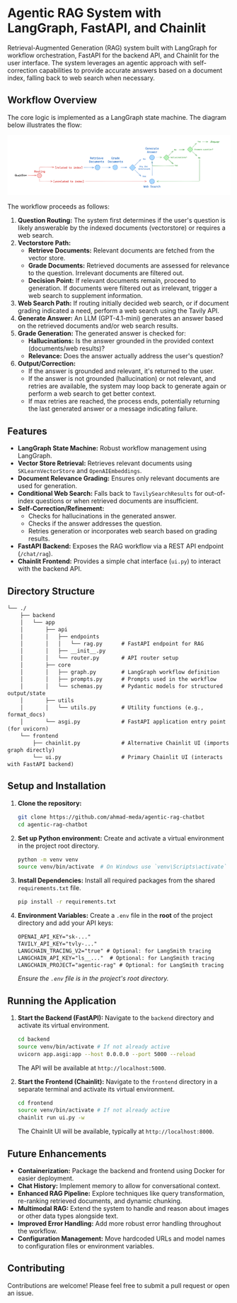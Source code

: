 # Agentic RAG System with LangGraph, FastAPI, and Chainlit

Retrieval-Augmented Generation (RAG) system built with LangGraph for workflow orchestration, FastAPI for the backend API, and Chainlit for the user interface. The system leverages an agentic approach with self-correction capabilities to provide accurate answers based on a document index, falling back to web search when necessary.

## Workflow Overview

The core logic is implemented as a LangGraph state machine. The diagram below illustrates the flow:

![LangGraph Workflow Diagram](./assets/workflow.png)

The workflow proceeds as follows:

1.  **Question Routing:** The system first determines if the user's question is likely answerable by the indexed documents (vectorstore) or requires a web search.
2.  **Vectorstore Path:**
    *   **Retrieve Documents:** Relevant documents are fetched from the vector store.
    *   **Grade Documents:** Retrieved documents are assessed for relevance to the question. Irrelevant documents are filtered out.
    *   **Decision Point:** If relevant documents remain, proceed to generation. If documents were filtered out as irrelevant, trigger a web search to supplement information.
3.  **Web Search Path:** If routing initially decided web search, or if document grading indicated a need, perform a web search using the Tavily API.
4.  **Generate Answer:** An LLM (GPT-4.1-mini) generates an answer based on the retrieved documents and/or web search results.
5.  **Grade Generation:** The generated answer is checked for:
    *   **Hallucinations:** Is the answer grounded in the provided context (documents/web results)?
    *   **Relevance:** Does the answer actually address the user's question?
6.  **Output/Correction:**
    *   If the answer is grounded and relevant, it's returned to the user.
    *   If the answer is not grounded (hallucination) or not relevant, and retries are available, the system may loop back to generate again or perform a web search to get better context.
    *   If max retries are reached, the process ends, potentially returning the last generated answer or a message indicating failure.

## Features

*   **LangGraph State Machine:** Robust workflow management using LangGraph.
*   **Vector Store Retrieval:** Retrieves relevant documents using `SKLearnVectorStore` and `OpenAIEmbeddings`.
*   **Document Relevance Grading:** Ensures only relevant documents are used for generation.
*   **Conditional Web Search:** Falls back to `TavilySearchResults` for out-of-index questions or when retrieved documents are insufficient.
*   **Self-Correction/Refinement:**
    *   Checks for hallucinations in the generated answer.
    *   Checks if the answer addresses the question.
    *   Retries generation or incorporates web search based on grading results.
*   **FastAPI Backend:** Exposes the RAG workflow via a REST API endpoint (`/chat/rag`).
*   **Chainlit Frontend:** Provides a simple chat interface (`ui.py`) to interact with the backend API.

## Directory Structure

```
└── ./
    ├── backend
    │   └── app
    │       ├── api
    │       │   ├── endpoints
    │       │   │   └── rag.py      # FastAPI endpoint for RAG
    │       │   ├── __init__.py
    │       │   └── router.py       # API router setup
    │       ├── core
    │       │   ├── graph.py        # LangGraph workflow definition
    │       │   ├── prompts.py      # Prompts used in the workflow
    │       │   └── schemas.py      # Pydantic models for structured output/state
    │       ├── utils
    │       │   └── utils.py        # Utility functions (e.g., format_docs)
    │       └── asgi.py             # FastAPI application entry point (for uvicorn)
    └── frontend
        ├── chainlit.py             # Alternative Chainlit UI (imports graph directly)
        └── ui.py                   # Primary Chainlit UI (interacts with FastAPI backend)
```

## Setup and Installation

1.  **Clone the repository:**
    ```bash
    git clone https://github.com/ahmad-meda/agentic-rag-chatbot
    cd agentic-rag-chatbot
    ```

2.  **Set up Python environment:** Create and activate a virtual environment in the project root directory.
    ```bash
    python -m venv venv
    source venv/bin/activate  # On Windows use `venv\Scripts\activate`
    ```

3.  **Install Dependencies:** Install all required packages from the shared `requirements.txt` file.
    ```bash
    pip install -r requirements.txt
    ```

4.  **Environment Variables:** Create a `.env` file in the **root** of the project directory and add your API keys:
    ```dotenv
    OPENAI_API_KEY="sk-..."
    TAVILY_API_KEY="tvly-..."
    LANGCHAIN_TRACING_V2="true" # Optional: for LangSmith tracing
    LANGCHAIN_API_KEY="ls__..."  # Optional: for LangSmith tracing
    LANGCHAIN_PROJECT="agentic-rag" # Optional: for LangSmith tracing
    ```
    *Ensure the `.env` file is in the project's root directory.*

## Running the Application

1.  **Start the Backend (FastAPI):**
    Navigate to the `backend` directory and activate its virtual environment.
    ```bash
    cd backend
    source venv/bin/activate # If not already active
    uvicorn app.asgi:app --host 0.0.0.0 --port 5000 --reload
    ```
    The API will be available at `http://localhost:5000`.

2.  **Start the Frontend (Chainlit):**
    Navigate to the `frontend` directory in a separate terminal and activate its virtual environment.
    ```bash
    cd frontend
    source venv/bin/activate # If not already active
    chainlit run ui.py -w
    ```
    The Chainlit UI will be available, typically at `http://localhost:8000`.

## Future Enhancements

*   **Containerization:** Package the backend and frontend using Docker for easier deployment.
*   **Chat History:** Implement memory to allow for conversational context.
*   **Enhanced RAG Pipeline:** Explore techniques like query transformation, re-ranking retrieved documents, and dynamic chunking.
*   **Multimodal RAG:** Extend the system to handle and reason about images or other data types alongside text.
*   **Improved Error Handling:** Add more robust error handling throughout the workflow.
*   **Configuration Management:** Move hardcoded URLs and model names to configuration files or environment variables.

## Contributing

Contributions are welcome! Please feel free to submit a pull request or open an issue.